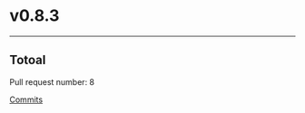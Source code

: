 
# v0.8.3

***

## Totoal 

Pull request number: 8

[ Commits ](https://github.com/spidernet-io/spiderpool/compare/v0.8.2...v0.8.3)
